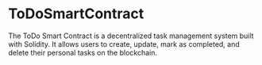 # ToDoSmartContract
The ToDo Smart Contract is a decentralized task management system built with Solidity. It allows users to create, update, mark as completed, and delete their personal tasks on the blockchain. 
